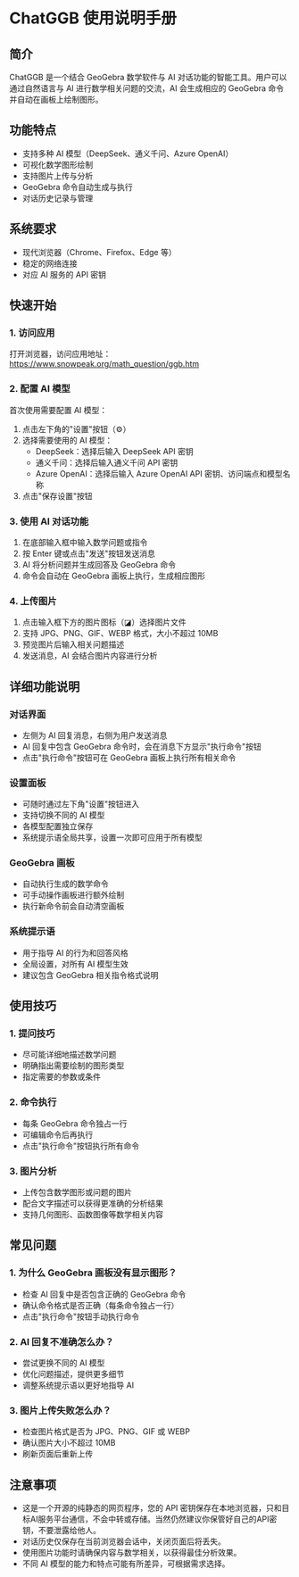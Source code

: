 # ChatGGB 使用说明手册

## 简介

ChatGGB 是一个结合 GeoGebra 数学软件与 AI 对话功能的智能工具。用户可以通过自然语言与 AI 进行数学相关问题的交流，AI 会生成相应的 GeoGebra 命令并自动在画板上绘制图形。

## 功能特点

- 支持多种 AI 模型（DeepSeek、通义千问、Azure OpenAI）
- 可视化数学图形绘制
- 支持图片上传与分析
- GeoGebra 命令自动生成与执行
- 对话历史记录与管理

## 系统要求

- 现代浏览器（Chrome、Firefox、Edge 等）
- 稳定的网络连接
- 对应 AI 服务的 API 密钥

## 快速开始

### 1. 访问应用
打开浏览器，访问应用地址：https://www.snowpeak.org/math_question/ggb.htm

### 2. 配置 AI 模型
首次使用需要配置 AI 模型：

1. 点击左下角的"设置"按钮（⚙️）
2. 选择需要使用的 AI 模型：
   - DeepSeek：选择后输入 DeepSeek API 密钥
   - 通义千问：选择后输入通义千问 API 密钥
   - Azure OpenAI：选择后输入 Azure OpenAI API 密钥、访问端点和模型名称
3. 点击"保存设置"按钮

### 3. 使用 AI 对话功能
1. 在底部输入框中输入数学问题或指令
2. 按 Enter 键或点击"发送"按钮发送消息
3. AI 将分析问题并生成回答及 GeoGebra 命令
4. 命令会自动在 GeoGebra 画板上执行，生成相应图形

### 4. 上传图片
1. 点击输入框下方的图片图标（◪）选择图片文件
2. 支持 JPG、PNG、GIF、WEBP 格式，大小不超过 10MB
3. 预览图片后输入相关问题描述
4. 发送消息，AI 会结合图片内容进行分析

## 详细功能说明

### 对话界面
- 左侧为 AI 回复消息，右侧为用户发送消息
- AI 回复中包含 GeoGebra 命令时，会在消息下方显示"执行命令"按钮
- 点击"执行命令"按钮可在 GeoGebra 画板上执行所有相关命令

### 设置面板
- 可随时通过左下角"设置"按钮进入
- 支持切换不同的 AI 模型
- 各模型配置独立保存
- 系统提示语全局共享，设置一次即可应用于所有模型

### GeoGebra 画板
- 自动执行生成的数学命令
- 可手动操作画板进行额外绘制
- 执行新命令前会自动清空画板

### 系统提示语
- 用于指导 AI 的行为和回答风格
- 全局设置，对所有 AI 模型生效
- 建议包含 GeoGebra 相关指令格式说明

## 使用技巧

### 1. 提问技巧
- 尽可能详细地描述数学问题
- 明确指出需要绘制的图形类型
- 指定需要的参数或条件

### 2. 命令执行
- 每条 GeoGebra 命令独占一行
- 可编辑命令后再执行
- 点击"执行命令"按钮执行所有命令

### 3. 图片分析
- 上传包含数学图形或问题的图片
- 配合文字描述可以获得更准确的分析结果
- 支持几何图形、函数图像等数学相关内容

## 常见问题

### 1. 为什么 GeoGebra 画板没有显示图形？
- 检查 AI 回复中是否包含正确的 GeoGebra 命令
- 确认命令格式是否正确（每条命令独占一行）
- 点击"执行命令"按钮手动执行命令

### 2. AI 回复不准确怎么办？
- 尝试更换不同的 AI 模型
- 优化问题描述，提供更多细节
- 调整系统提示语以更好地指导 AI

### 3. 图片上传失败怎么办？
- 检查图片格式是否为 JPG、PNG、GIF 或 WEBP
- 确认图片大小不超过 10MB
- 刷新页面后重新上传

## 注意事项
- 这是一个开源的纯静态的网页程序，您的 API 密钥保存在本地浏览器，只和目标AI服务平台通信，不会中转或存储。当然仍然建议你保管好自己的API密钥，不要泄露给他人。
- 对话历史仅保存在当前浏览器会话中，关闭页面后将丢失。
- 使用图片功能时请确保内容与数学相关，以获得最佳分析效果。
- 不同 AI 模型的能力和特点可能有所差异，可根据需求选择。